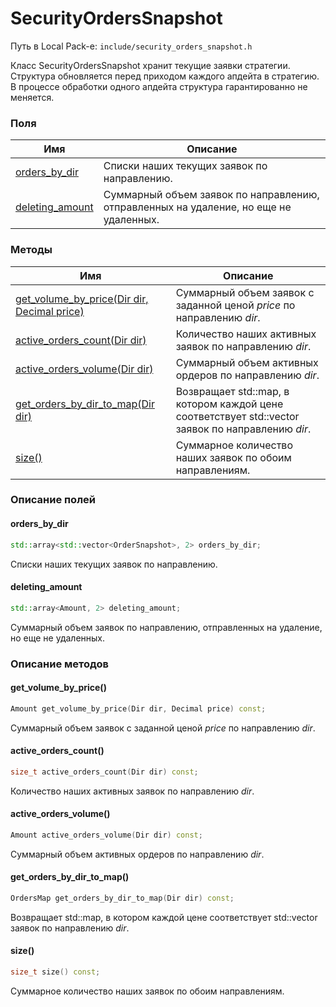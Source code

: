 # SecurityOrdersSnapshot

Путь в Local Pack-е: `include/security_orders_snapshot.h`

Класс SecurityOrdersSnapshot хранит текущие заявки стратегии.
Структура обновляется перед приходом каждого апдейта в стратегию.
В процессе обработки одного апдейта структура гарантированно не меняется.

### Поля

|Имя| Описание|
|------------------|--------------------|
|[orders_by_dir](#orders_by_dir)|Списки наших текущих заявок по направлению.|
|[deleting_amount](#deleting_amount)|Суммарный объем заявок по направлению, отправленных на удаление, но еще не удаленных.|

### Методы

|Имя| Описание|
|------------------|--------------------|
|[get_volume_by_price(Dir dir, Decimal price)](#get_volume_by_price)|Суммарный объем заявок с заданной ценой *price* по направлению *dir*.|
|[active_orders_count(Dir dir)](#active_orders_count)|Количество наших активных заявок по направлению *dir*.|
|[active_orders_volume(Dir dir)](#active_orders_volume)|Суммарный объем активных ордеров по направлению *dir*.|
|[get_orders_by_dir_to_map(Dir dir)](#get_orders_by_dir_to_map)|Возвращает std::map, в котором каждой цене соответствует std::vector заявок по направлению *dir*.|
|[size()](#size)|Суммарное количество наших заявок по обоим направлениям.|

### Описание полей

#### orders_by_dir<a id="orders_by_dir"></a>

```c++
std::array<std::vector<OrderSnapshot>, 2> orders_by_dir;
```

Списки наших текущих заявок по направлению.

#### deleting_amount<a id="deleting_amount"></a>

```c++
std::array<Amount, 2> deleting_amount;
```

Суммарный объем заявок по направлению, отправленных на удаление, но еще не удаленных.

### Описание методов

#### get_volume_by_price()<a id="get_volume_by_price"></a>

```c++
Amount get_volume_by_price(Dir dir, Decimal price) const;
```

Суммарный объем заявок с заданной ценой *price* по направлению *dir*.

#### active_orders_count()<a id="active_orders_count"></a>

```c++
size_t active_orders_count(Dir dir) const;
```

Количество наших активных заявок по направлению *dir*.

#### active_orders_volume()<a id="active_orders_volume"></a>

```c++
Amount active_orders_volume(Dir dir) const;
```

Суммарный объем активных ордеров по направлению *dir*.

#### get_orders_by_dir_to_map()<a id="get_orders_by_dir_to_map"></a>

```c++
OrdersMap get_orders_by_dir_to_map(Dir dir) const;
```

Возвращает std::map, в котором каждой цене соответствует std::vector заявок по направлению *dir*.

#### size()<a id="size"></a>

```c++
size_t size() const;
```

Суммарное количество наших заявок по обоим направлениям.
